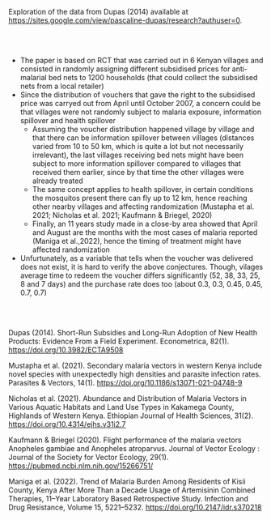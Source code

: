 Exploration of the data from Dupas (2014) available at https://sites.google.com/view/pascaline-dupas/research?authuser=0. 

<br><br>

- The paper is based on RCT that was carried out in 6 Kenyan villages and consisted in randomly assigning different subsidised prices for anti-malarial bed nets to 1200 households (that could collect the subsidised nets from a local retailer)
- Since the distribution of vouchers that gave the right to the subsidised price was carryed out from April until October 2007, a concern could be that villages were not randomly subject to malaria exposure, information spillover and health spillover
  - Assuming the voucher distribution happened village by village and that there can be information spillover between villages (distances varied from 10 to 50 km, which is quite a lot but not necessarily irrelevant), the last villages receiving bed nets might have been subject to more information spillover compared to villages that received them earlier, since by that time the other villages were already treated
  - The same concept applies to health spillover, in certain conditions the mosquitos present there can fly up to 12 km, hence reaching other nearby villages and affecting randomization (Mustapha et al. 2021; Nicholas et al. 2021; Kaufmann & Briegel, 2020)
  - Finally, an 11 years study made in a close-by area showed that April and August are the months with the most cases of malaria reported (Maniga et al.,2022), hence the timing of treatment might have affected randomization
- Unfurtunately, as a variable that tells when the voucher was delivered does not exist, it is hard to verify the above conjectures. Though, vilages average time to redeem the voucher differs significantly (52, 38, 33, 25, 8 and 7 days) and the purchase rate does too (about 0.3, 0.3, 0.45, 0.45, 0.7, 0.7)

<br><br>

Dupas (2014). Short-Run Subsidies and Long-Run Adoption of New Health Products: Evidence From a Field Experiment. Econometrica, 82(1). https://doi.org/10.3982/ECTA9508

Mustapha et al. (2021). Secondary malaria vectors in western Kenya include novel species with unexpectedly high densities and parasite infection rates. Parasites & Vectors, 14(1). https://doi.org/10.1186/s13071-021-04748-9 

Nicholas et al. (2021). Abundance and Distribution of Malaria Vectors in Various Aquatic Habitats and Land Use Types in Kakamega County, Highlands of Western Kenya. Ethiopian Journal of Health Sciences, 31(2). https://doi.org/10.4314/ejhs.v31i2.7 

Kaufmann & Briegel (2020). Flight performance of the malaria vectors Anopheles gambiae and Anopheles atroparvus. Journal of Vector Ecology : Journal of the Society for Vector Ecology, 29(1). https://pubmed.ncbi.nlm.nih.gov/15266751/ 

Maniga et al. (2022). Trend of Malaria Burden Among Residents of Kisii County, Kenya After More Than a Decade Usage of Artemisinin Combined Therapies, 11–Year Laboratory Based Retrospective Study. Infection and Drug Resistance, Volume 15, 5221–5232. https://doi.org/10.2147/idr.s370218 


‌

‌
